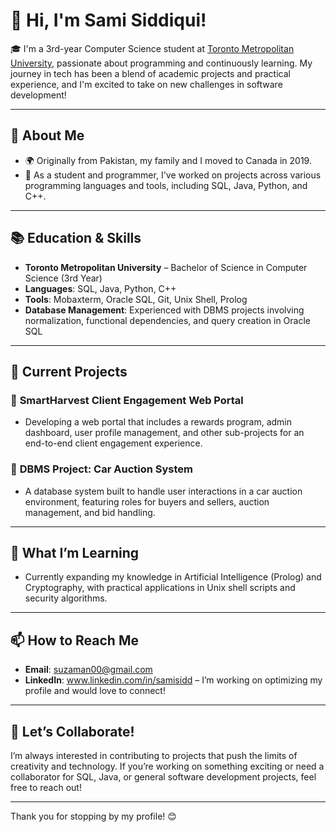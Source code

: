 # 👋 Hi, I'm Sami Siddiqui!

🎓 I'm a 3rd-year Computer Science student at [Toronto Metropolitan University](https://www.torontomu.ca/), passionate about programming and continuously learning. My journey in tech has been a blend of academic projects and practical experience, and I'm excited to take on new challenges in software development!

---

## 🚀 About Me
- 🌍 Originally from Pakistan, my family and I moved to Canada in 2019.
- 🔧 As a student and programmer, I've worked on projects across various programming languages and tools, including SQL, Java, Python, and C++.

---

## 📚 Education & Skills
- **Toronto Metropolitan University** – Bachelor of Science in Computer Science (3rd Year)
- **Languages**: SQL, Java, Python, C++
- **Tools**: Mobaxterm, Oracle SQL, Git, Unix Shell, Prolog
- **Database Management**: Experienced with DBMS projects involving normalization, functional dependencies, and query creation in Oracle SQL

---

## 💼 Current Projects
### 🔹 **SmartHarvest Client Engagement Web Portal**
- Developing a web portal that includes a rewards program, admin dashboard, user profile management, and other sub-projects for an end-to-end client engagement experience.
  
### 🔹 **DBMS Project: Car Auction System**
- A database system built to handle user interactions in a car auction environment, featuring roles for buyers and sellers, auction management, and bid handling.

---

## 🌱 What I’m Learning
- Currently expanding my knowledge in Artificial Intelligence (Prolog) and Cryptography, with practical applications in Unix shell scripts and security algorithms.

---

## 📫 How to Reach Me
- **Email**: suzaman00@gmail.com
- **LinkedIn**: www.linkedin.com/in/samisidd – I’m working on optimizing my profile and would love to connect!

---

## 🧩 Let’s Collaborate!
I’m always interested in contributing to projects that push the limits of creativity and technology. If you’re working on something exciting or need a collaborator for SQL, Java, or general software development projects, feel free to reach out!

---

Thank you for stopping by my profile! 😊
